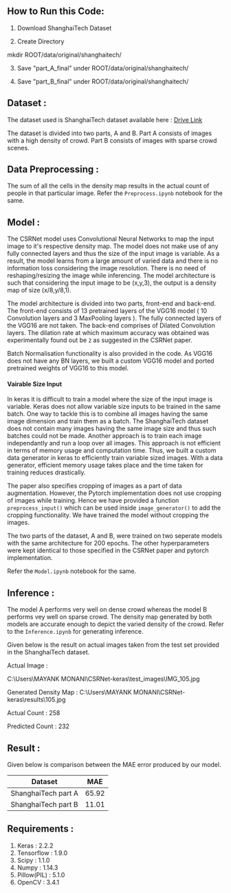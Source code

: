 ## How to Run this Code:

1. Download ShanghaiTech Dataset

2. Create Directory

mkdir ROOT/data/original/shanghaitech/

3. Save "part_A_final" under ROOT/data/original/shanghaitech/

4. Save "part_B_final" under ROOT/data/original/shanghaitech/

## Dataset :

The dataset used is ShanghaiTech dataset available here : [Drive Link](https://drive.google.com/file/d/16dhJn7k4FWVwByRsQAEpl9lwjuV03jVI/view)

The dataset is divided into two parts, A and B. Part A consists of images with a high density of crowd. Part B consists of images with sparse crowd scenes.

## Data Preprocessing :

The sum of all the cells in the density map results in the actual count of people in that particular image. Refer the `Preprocess.ipynb` notebook for the same.

## Model :

The CSRNet model uses Convolutional Neural Networks to map the input image to it's respective density map. The model does not make use of any fully connected layers and thus the size of the input image is variable. As a result, the model learns from a large amount of varied data and there is no information loss considering the image resolution. There is no need of reshaping/resizing the image while inferencing. The model architecture is such that considering the input image to be (x,y,3), the output is a density map of size (x/8,y/8,1).

The model architecture is divided into two parts, front-end and back-end. The front-end consists of 13 pretrained layers of the VGG16 model ( 10 Convolution layers and 3 MaxPooling layers ). The fully connected layers of the VGG16 are not taken. The back-end comprises of Dilated Convolution layers. The dilation rate at which maximum accuracy was obtained was experimentally found out be `2` as suggested in the CSRNet paper.

Batch Normalisation functionality is also provided in the code. As VGG16 does not have any BN layers, we built a custom VGG16 model and ported pretrained weights of VGG16 to this model.

#### Vairable Size Input

In keras it is difficult to train a model where the size of the input image is variable. Keras does not allow variable size inputs to be trained in the same batch. One way to tackle this is to combine all images having the same image dimension and train them as a batch. The ShanghaiTech dataset does not contain many images having the same image size and thus such batches could not be made. Another approach is to train each image independantly and run a loop over all images. This approach is not efficient in terms of memory usage and computation time. Thus, we built a custom data generator in keras to efficiently train variable sized images. With a data generator, efficient memory usage takes place and the time taken for training reduces drastically.

The paper also specifies cropping of images as a part of data augmentation. However, the Pytorch implementation does not use cropping of images while training. Hence we have provided a function `preprocess_input()` which can be used inside `image_generator()` to add the cropping functionality. We have trained the model without cropping the images.

The two parts of the dataset, A and B, were trained on two seperate models with the same architecture for 200 epochs. The other hyperparameters were kept identical to those specified in the CSRNet paper and pytorch implementation.

Refer the `Model.ipynb` notebook for the same.

## Inference :

The model A performs very well on dense crowd whereas the model B performs vey well on sparse crowd. The density map generated by both models are accurate enough to depict the varied density of the crowd. Refer to the `Inference.ipynb` for generating inference.

Given below is the result on actual images taken from the test set provided in the ShanghaiTech dataset.

Actual Image :

C:\Users\MAYANK MONANI\CSRNet-keras\test_images\IMG_105.jpg

Generated Density Map :
C:\Users\MAYANK MONANI\CSRNet-keras\results\105.jpg

Actual Count : 258

Predicted Count : 232

## Result :

Given below is comparison between the MAE error produced by our model.

| Dataset             | MAE   |
| ------------------- | ----- |
| ShanghaiTech part A | 65.92 |
| ShanghaiTech part B | 11.01 |

## Requirements :

1. Keras : 2.2.2
2. Tensorflow : 1.9.0
3. Scipy : 1.1.0
4. Numpy : 1.14.3
5. Pillow(PIL) : 5.1.0
6. OpenCV : 3.4.1
